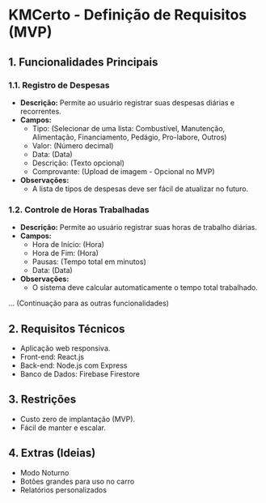 # KMCerto - Definição de Requisitos (MVP)

## 1. Funcionalidades Principais

### 1.1. Registro de Despesas

* **Descrição:** Permite ao usuário registrar suas despesas diárias e recorrentes.
* **Campos:**
    * Tipo: (Selecionar de uma lista: Combustível, Manutenção, Alimentação, Financiamento, Pedágio, Pro-labore, Outros)
    * Valor: (Número decimal)
    * Data: (Data)
    * Descrição: (Texto opcional)
    * Comprovante: (Upload de imagem - Opcional no MVP)
* **Observações:**
    * A lista de tipos de despesas deve ser fácil de atualizar no futuro.

### 1.2. Controle de Horas Trabalhadas

* **Descrição:** Permite ao usuário registrar suas horas de trabalho diárias.
* **Campos:**
    * Hora de Início: (Hora)
    * Hora de Fim: (Hora)
    * Pausas: (Tempo total em minutos)
    * Data: (Data)
* **Observações:**
    * O sistema deve calcular automaticamente o tempo total trabalhado.

... (Continuação para as outras funcionalidades)

## 2. Requisitos Técnicos

* Aplicação web responsiva.
* Front-end: React.js
* Back-end: Node.js com Express
* Banco de Dados: Firebase Firestore

## 3. Restrições

* Custo zero de implantação (MVP).
* Fácil de manter e escalar.

## 4. Extras (Ideias)

* Modo Noturno
* Botões grandes para uso no carro
* Relatórios personalizados